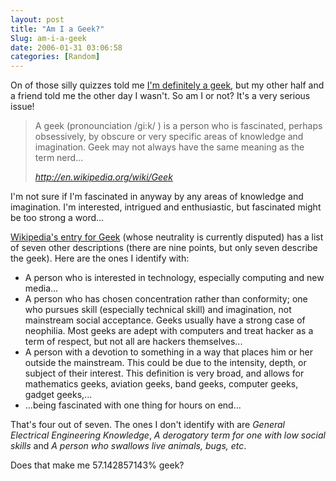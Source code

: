 ```yaml
---
layout: post
title: "Am I a Geek?"
Slug: am-i-a-geek
date: 2006-01-31 03:06:58
categories: [Random]
---
```

On of those silly quizzes told me [I'm definitely a geek](/2005/11/23/sad/), but my other half and a friend told me the other day I wasn't. So am I or not? It's a very serious issue!

> A geek (pronounciation /gi:k/ ) is a person who is fascinated, perhaps obsessively, by obscure or very specific areas of knowledge and imagination. Geek may not always have the same meaning as the term nerd...
> 
> <cite><http://en.wikipedia.org/wiki/Geek></cite>

I'm not sure if I'm fascinated in anyway by any areas of knowledge and imagination. I'm interested, intrigued and enthusiastic, but fascinated might be too strong a word...

[Wikipedia's entry for Geek](http://en.wikipedia.org/wiki/Geek) (whose neutrality is currently disputed) has a list of seven other descriptions (there are nine points, but only seven describe the geek). Here are the ones I identify with:

- A person who is interested in technology, especially computing and new media...
- A person who has chosen concentration rather than conformity; one who pursues skill (especially technical skill) and imagination, not mainstream social acceptance. Geeks usually have a strong case of neophilia. Most geeks are adept with computers and treat hacker as a term of respect, but not all are hackers themselves...
- A person with a devotion to something in a way that places him or her outside the mainstream. This could be due to the intensity, depth, or subject of their interest. This definition is very broad, and allows for mathematics geeks, aviation geeks, band geeks, computer geeks, gadget geeks,...
- ...being fascinated with one thing for hours on end...

That's four out of seven. The ones I don't identify with are _General Electrical Engineering Knowledge_, _A derogatory term for one with low social skills_ and _A person who swallows live animals, bugs, etc_.

Does that make me 57.142857143% geek?
